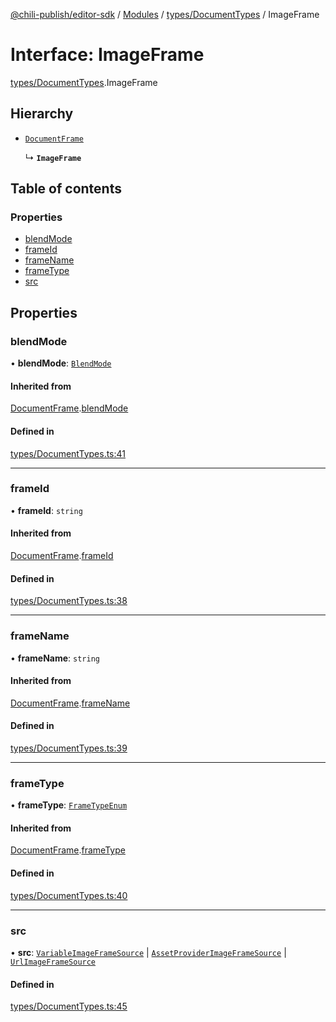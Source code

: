 [@chili-publish/editor-sdk](../README.md) / [Modules](../modules.md) / [types/DocumentTypes](../modules/types_DocumentTypes.md) / ImageFrame

# Interface: ImageFrame

[types/DocumentTypes](../modules/types_DocumentTypes.md).ImageFrame

## Hierarchy

- [`DocumentFrame`](types_DocumentTypes.DocumentFrame.md)

  ↳ **`ImageFrame`**

## Table of contents

### Properties

- [blendMode](types_DocumentTypes.ImageFrame.md#blendmode)
- [frameId](types_DocumentTypes.ImageFrame.md#frameid)
- [frameName](types_DocumentTypes.ImageFrame.md#framename)
- [frameType](types_DocumentTypes.ImageFrame.md#frametype)
- [src](types_DocumentTypes.ImageFrame.md#src)

## Properties

### blendMode

• **blendMode**: [`BlendMode`](../enums/src.BlendMode.md)

#### Inherited from

[DocumentFrame](types_DocumentTypes.DocumentFrame.md).[blendMode](types_DocumentTypes.DocumentFrame.md#blendmode)

#### Defined in

[types/DocumentTypes.ts:41](https://github.com/chili-publish/editor-sdk/blob/bc89ed1/types/DocumentTypes.ts#L41)

___

### frameId

• **frameId**: `string`

#### Inherited from

[DocumentFrame](types_DocumentTypes.DocumentFrame.md).[frameId](types_DocumentTypes.DocumentFrame.md#frameid)

#### Defined in

[types/DocumentTypes.ts:38](https://github.com/chili-publish/editor-sdk/blob/bc89ed1/types/DocumentTypes.ts#L38)

___

### frameName

• **frameName**: `string`

#### Inherited from

[DocumentFrame](types_DocumentTypes.DocumentFrame.md).[frameName](types_DocumentTypes.DocumentFrame.md#framename)

#### Defined in

[types/DocumentTypes.ts:39](https://github.com/chili-publish/editor-sdk/blob/bc89ed1/types/DocumentTypes.ts#L39)

___

### frameType

• **frameType**: [`FrameTypeEnum`](../enums/src.FrameTypeEnum.md)

#### Inherited from

[DocumentFrame](types_DocumentTypes.DocumentFrame.md).[frameType](types_DocumentTypes.DocumentFrame.md#frametype)

#### Defined in

[types/DocumentTypes.ts:40](https://github.com/chili-publish/editor-sdk/blob/bc89ed1/types/DocumentTypes.ts#L40)

___

### src

• **src**: [`VariableImageFrameSource`](types_DocumentTypes.VariableImageFrameSource.md) \| [`AssetProviderImageFrameSource`](types_DocumentTypes.AssetProviderImageFrameSource.md) \| [`UrlImageFrameSource`](types_DocumentTypes.UrlImageFrameSource.md)

#### Defined in

[types/DocumentTypes.ts:45](https://github.com/chili-publish/editor-sdk/blob/bc89ed1/types/DocumentTypes.ts#L45)

